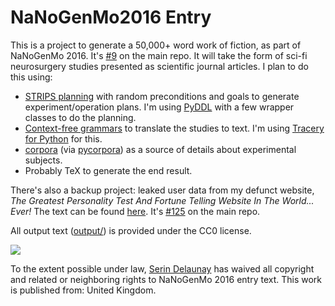 # NaNoGenMo2016 Entry

This is a project to generate a 50,000+ word work of fiction, as part of NaNoGenMo 2016.
It's [#9](https://github.com/NaNoGenMo/2016/issues/9) on the main repo.
It will take the form of sci-fi neurosurgery studies presented as scientific journal articles.
I plan to do this using:
* [STRIPS planning](https://en.wikipedia.org/wiki/STRIPS) with random preconditions and goals to generate experiment/operation plans.
I'm using [PyDDL](https://github.com/garydoranjr/pyddl) with a few wrapper classes to do the planning.
* [Context-free grammars](https://en.wikipedia.org/wiki/Context-free_grammar) to translate the studies to text. I'm using [Tracery for Python](https://github.com/aparrish/pytracery) for this.
* [corpora](https://github.com/dariusk/corpora) (via [pycorpora](https://github.com/aparrish/pycorpora)) as a source of details about experimental subjects.
* Probably TeX to generate the end result.

There's also a backup project: leaked user data from my defunct website, *The Greatest Personality Test And Fortune Telling Website In The World... Ever!*
The text can be found [here](https://github.com/serin-delaunay/NaNoGenMo2016/blob/master/output/data_leak_v2.md).
It's [#125](https://github.com/NaNoGenMo/2016/issues/125) on the main repo.

All output text ([output/](https://github.com/serin-delaunay/NaNoGenMo2016/blob/master/output)) is provided under the CC0 license.

<a href="http://creativecommons.org/publicdomain/zero/1.0/"><img src="http://i.creativecommons.org/p/zero/1.0/88x31.png"></a>

To the extent possible under law, [Serin Delaunay](https://github.com/serin-delaunay/NaNoGenMo2016) has waived all copyright and related or neighboring rights to NaNoGenMo 2016 entry text. This work is published from: United Kingdom.
